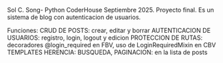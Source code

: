 Sol C. Song- Python CoderHouse Septiembre 2025. Proyecto final.
Es un sistema de blog con autenticacion de usuarios. 

Funciones:
CRUD DE POSTS: crear, editar y borrar
AUTENTICACION DE USUARIOS: registro, login, logout y edicion
PROTECCION DE RUTAS: decoradores @login_required en FBV, uso de LoginRequiredMixin en CBV
TEMPLATES HERENCIA:
BUSQUEDA, PAGINACION: en la lista de posts


